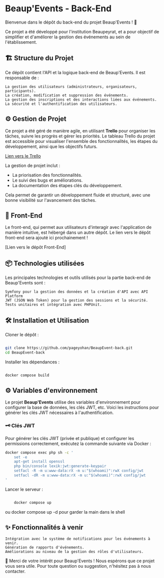 # Beaup'Events - Back-End

Bienvenue dans le dépôt du back-end du projet Beaup'Events ! 🚀

Ce projet a été développé pour l'institution Beaupeyrat, et a pour objectif de simplifier et d'améliorer la gestion des événements au sein de l'établissement.
## 🏗️ Structure du Projet

Ce dépôt contient l'API et la logique back-end de Beaup'Events. Il est responsable de :

    La gestion des utilisateurs (administrateurs, organisateurs, participants).
    La création, modification et suppression des événements.
    La gestion des inscriptions et des interactions liées aux événements.
    La sécurité et l'authentification des utilisateurs.

## ⚙️ Gestion de Projet

Ce projet a été géré de manière agile, en utilisant **Trello** pour organiser les tâches, suivre les progrès et gérer les priorités. Le tableau Trello du projet est accessible pour visualiser l'ensemble des fonctionnalités, les étapes du développement, ainsi que les objectifs futurs.

[Lien vers le Trello](https://trello.com/invite/b/66e0561d67ed8f73e6467bc4/ATTI6b33391d1f17f29bd0d55b837d82225c6C1CC411/beaupevents)

La gestion de projet inclut :
- La priorisation des fonctionnalités.
- Le suivi des bugs et améliorations.
- La documentation des étapes clés du développement.

Cela permet de garantir un développement fluide et structuré, avec une bonne visibilité sur l'avancement des tâches.


## 🚀 Front-End

Le front-end, qui permet aux utilisateurs d'interagir avec l'application de manière intuitive, est hébergé dans un autre dépôt. Le lien vers le dépôt front-end sera ajouté ici prochainement !

[Lien vers le dépôt Front-End]
## 📦 Technologies utilisées

Les principales technologies et outils utilisés pour la partie back-end de Beaup'Events sont :

    Symfony pour la gestion des données et la création d'API avec API Platform
    JWT (JSON Web Token) pour la gestion des sessions et la sécurité.
    Tests unitaires et intégration avec PHPUnit.

## 🛠️ Installation et Utilisation
Cloner le dépôt :


```bash

git clone https://github.com/pageyohan/BeaupEvent-back.git
cd BeaupEvent-back
```

Installer les dépendances :

```bash

docker compose build
```

## ⚙️ Variables d'environnement

Le projet **Beaup'Events** utilise des variables d'environnement pour configurer la base de données, les clés JWT, etc. Voici les instructions pour générer les clés JWT nécessaires à l'authentification.

### 🗝️ Clés JWT

Pour générer les clés JWT (privée et publique) et configurer les permissions correctement, exécutez la commande suivante via Docker :

```bash
docker compose exec php sh -c '
    set -e
    apt-get install openssl
    php bin/console lexik:jwt:generate-keypair
    setfacl -R -m u:www-data:rX -m u:"$(whoami)":rwX config/jwt
    setfacl -dR -m u:www-data:rX -m u:"$(whoami)":rwX config/jwt
'
``` 

Lancer le serveur :

```bash

    docker compose up
```
ou docker compose up -d pour garder la main dans le shell

## ✨ Fonctionnalités à venir

    Intégration avec le système de notifications pour les événements à venir.
    Génération de rapports d'événements.
    Améliorations au niveau de la gestion des rôles d'utilisateurs.


🎉 Merci de votre intérêt pour Beaup'Events ! Nous espérons que ce projet vous sera utile. Pour toute question ou suggestion, n'hésitez pas à nous contacter.